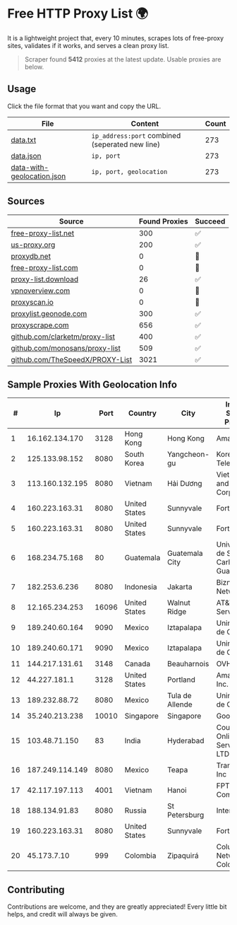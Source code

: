 
# Free HTTP Proxy List 🌍

It is a lightweight project that, every 10 minutes, scrapes lots of free-proxy sites, validates if it works, and serves a clean proxy list.


> Scraper found **5412** proxies at the latest update. Usable proxies are below.

## Usage

Click the file format that you want and copy the URL.


|File|Content|Count|
|----|-------|-----|
|[data.txt](https://raw.githubusercontent.com/themiralay/Proxy-List-World/master/data.txt)|`ip_address:port` combined (seperated new line)|273|
|[data.json](https://raw.githubusercontent.com/themiralay/Proxy-List-World/master/data.json)|`ip, port`|273|
|[data-with-geolocation.json](https://raw.githubusercontent.com/themiralay/Proxy-List-World/master/data-with-geolocation.json)|`ip, port, geolocation`|273|

## Sources

|Source|Found Proxies|Succeed|
|------|-------------|-------|
|[free-proxy-list.net](https://free-proxy-list.net)|300|✅|
|[us-proxy.org](https://www.us-proxy.org)|200|✅|
|[proxydb.net](http://proxydb.net)|0|🚫|
|[free-proxy-list.com](https://free-proxy-list.com/?page=&port=&type%5B%5D=http&type%5B%5D=https&up_time=0&search=Search)|0|🚫|
|[proxy-list.download](https://www.proxy-list.download/HTTP)|26|✅|
|[vpnoverview.com](https://vpnoverview.com/privacy/anonymous-browsing/free-proxy-servers)|0|🚫|
|[proxyscan.io](https://www.proxyscan.io)|0|🚫|
|[proxylist.geonode.com](https://proxylist.geonode.com/api/proxy-list?limit=300&page=1&sort_by=lastChecked&sort_type=desc&protocols=http,https)|300|✅|
|[proxyscrape.com](https://api.proxyscrape.com/v2/?request=displayproxies&protocol=http&timeout=10000&country=all&ssl=all&anonymity=all)|656|✅|
|[github.com/clarketm/proxy-list](https://raw.githubusercontent.com/clarketm/proxy-list/master/proxy-list-raw.txt)|400|✅|
|[github.com/monosans/proxy-list](https://raw.githubusercontent.com/monosans/proxy-list/main/proxies/http.txt)|509|✅|
|[github.com/TheSpeedX/PROXY-List](https://raw.githubusercontent.com/TheSpeedX/PROXY-List/master/http.txt)|3021|✅|


## Sample Proxies With Geolocation Info

|#|Ip|Port|Country|City|Internet Service Provider|
|-|--|----|-------|----|-------------------------|
|1|16.162.134.170|3128|Hong Kong|Hong Kong|Amazon.com|
|2|125.133.98.152|8080|South Korea|Yangcheon-gu|Korea Telecom|
|3|113.160.132.195|8080|Vietnam|Hải Dương|VietNam Post and Telecom Corporation|
|4|160.223.163.31|8080|United States|Sunnyvale|Fortinet Inc.|
|5|160.223.163.31|8080|United States|Sunnyvale|Fortinet Inc.|
|6|168.234.75.168|80|Guatemala|Guatemala City|Universidad de San Carlos de Guatemala|
|7|182.253.6.236|8080|Indonesia|Jakarta|Biznet Networks|
|8|12.165.234.253|16096|United States|Walnut Ridge|AT&T Services, Inc.|
|9|189.240.60.164|9090|Mexico|Iztapalapa|Uninet S.A. de C.V.|
|10|189.240.60.171|9090|Mexico|Iztapalapa|Uninet S.A. de C.V.|
|11|144.217.131.61|3148|Canada|Beauharnois|OVH Hosting|
|12|44.227.181.1|3128|United States|Portland|Amazon.com, Inc.|
|13|189.232.88.72|8080|Mexico|Tula de Allende|Uninet S.A. de C.V.|
|14|35.240.213.238|10010|Singapore|Singapore|Google LLC|
|15|103.48.71.150|83|India|Hyderabad|Country Online Services PVT LTD|
|16|187.249.114.149|8080|Mexico|Teapa|Transtelco Inc|
|17|42.117.197.113|4001|Vietnam|Hanoi|FPT Telecom Company|
|18|188.134.91.83|8080|Russia|St Petersburg|Interzet|
|19|160.223.163.31|8080|United States|Sunnyvale|Fortinet Inc.|
|20|45.173.7.10|999|Colombia|Zipaquirá|Columbus Networks Colombia|



## Contributing

Contributions are welcome, and they are greatly appreciated! Every
little bit helps, and credit will always be given.

